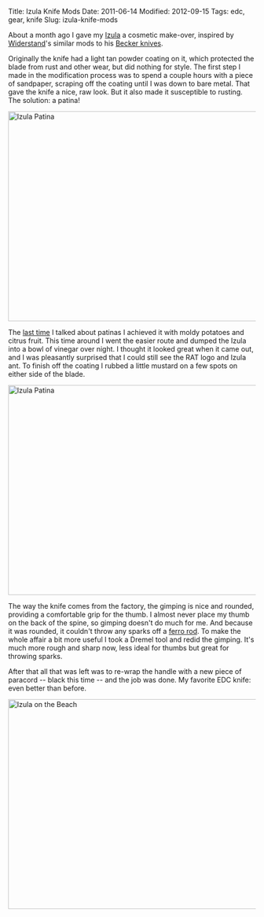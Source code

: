 Title: Izula Knife Mods
Date: 2011-06-14
Modified: 2012-09-15
Tags: edc, gear, knife
Slug: izula-knife-mods

About a month ago I gave my [Izula](http://pig-monkey.com/2009/12/1/rat-izula-neck-knife/) a cosmetic make-over, inspired by [Widerstand](http://www.flickr.com/photos/angryface/)'s similar mods to his [Becker knives](http://www.youtube.com/watch?v=6hIiZW7xmmE).

Originally the knife had a light tan powder coating on it, which protected the blade from rust and other wear, but did nothing for style. The first step I made in the modification process was to spend a couple hours with a piece of sandpaper, scraping off the coating until I was down to bare metal. That gave the knife a nice, raw look. But it also made it susceptible to rusting. The solution: a patina!

<a href="http://www.flickr.com/photos/pigmonkey/5834908200/" title="Izula Patina by Pig Monkey, on Flickr"><img src="http://farm6.static.flickr.com/5108/5834908200_8aeb50de57_z.jpg" width="640" height="427" alt="Izula Patina"></a>

The [last time](http://pig-monkey.com/2009/04/7/patina/) I talked about patinas I achieved it with moldy potatoes and citrus fruit. This time around I went the easier route and dumped the Izula into a bowl of vinegar over night. I thought it looked great when it came out, and I was pleasantly surprised that I could still see the RAT logo and Izula ant. To finish off the coating I rubbed a little mustard on a few spots on either side of the blade.

<a href="http://www.flickr.com/photos/pigmonkey/5834360005/" title="Izula Patina by Pig Monkey, on Flickr"><img src="http://farm4.static.flickr.com/3605/5834360005_8b2924e658_z.jpg" width="640" height="427" alt="Izula Patina"></a>

The way the knife comes from the factory, the gimping is nice and rounded, providing a comfortable grip for the thumb. I almost never place my thumb on the back of the spine, so gimping doesn't do much for me. And because it was rounded, it couldn't throw any sparks off a [ferro rod](http://pig-monkey.com/2009/12/6/simple-ferrocerium-rods/). To make the whole affair a bit more useful I took a Dremel tool and redid the gimping. It's much more rough and sharp now, less ideal for thumbs but great for throwing sparks.

After that all that was left was to re-wrap the handle with a new piece of paracord -- black this time -- and the job was done. My favorite EDC knife: even better than before.

<a href="http://www.flickr.com/photos/pigmonkey/5834904414/" title="Izula on the Beach by Pig Monkey, on Flickr"><img src="http://farm4.static.flickr.com/3597/5834904414_8746771c40_z.jpg" width="640" height="427" alt="Izula on the Beach"></a>
